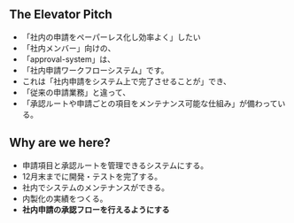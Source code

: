 ## The Elevator Pitch

* 「社内の申請をペーパーレス化し効率よく」したい
* 「社内メンバー」向けの、
* 「approval-system」は、
* 「社内申請ワークフローシステム」です。
* これは「社内申請をシステム上で完了させることが」でき、
* 「従来の申請業務」と違って、
* 「承認ルートや申請ごとの項目をメンテナンス可能な仕組み」が備わっている。

## Why are we here?

* 申請項目と承認ルートを管理できるシステムにする。
* 12月末までに開発・テストを完了する。
* 社内でシステムのメンテナンスができる。
* 内製化の実績をつくる。
* **社内申請の承認フローを行えるようにする**
